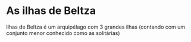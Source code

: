 # As ilhas de Beltza
Ilhas de Beltza é um arquipélago com 3 grandes ilhas
(contando com um conjunto menor conhecido como as solitárias)
